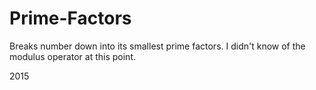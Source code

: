 # Prime-Factors
Breaks number down into its smallest prime factors. I didn't know of the modulus operator at this point.

2015
